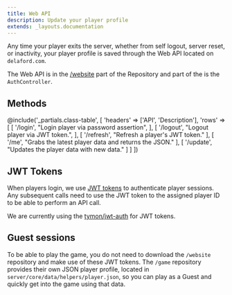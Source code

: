 ```yaml
---
title: Web API
description: Update your player profile
extends: _layouts.documentation
---
```


Any time your player exits the server, whether from self logout, server reset, or inactivity, your player profile is saved through the Web API located on `delaford.com`.

The Web API is in the [/website](https://github.com/delaford/website) part of the Repository and part of the is the `AuthController`.

## Methods

@include('_partials.class-table', [
	'headers' => ['API', 'Description'],
	'rows' => [
		[
			'/login',
			"Login player via password assertion",
		],
		[
			'/logout',
			"Logout player via JWT token.",
		],
		[
			'/refresh',
			"Refresh a player's JWT token."
		],
		[
			'/me',
			"Grabs the latest player data and returns the JSON."
		],
		[
			'/update',
			"Updates the player data with new data."
		]
	]
])

## JWT Tokens

When players login, we use [JWT tokens](https://jwt.io/) to authenticate player sessions. Any subsequent calls need to use the JWT token to the assigned player ID to be able to perform an API call.

We are currently using the [tymon/jwt-auth](https://packagist.org/packages/tymon/jwt-auth) for JWT tokens.

## Guest sessions

To be able to play the game, you do not need to download the `/website` repository and make use of these JWT tokens. The `/game` repository provides their own JSON player profile, located in `server/core/data/helpers/player.json`, so you can play as a Guest and quickly get into the game using that data.